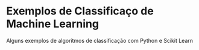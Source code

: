 # Exemplos de Classificaço de Machine Learning
Alguns exemplos de algoritmos de classificação com Python e Scikit Learn
